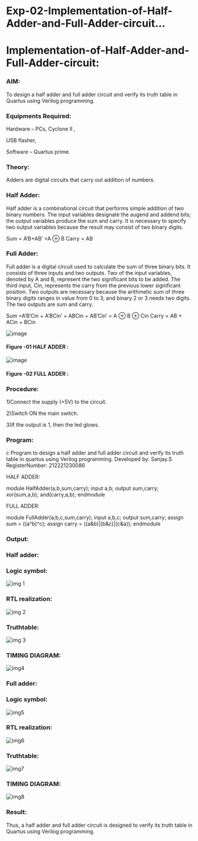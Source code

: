 # Exp-02-Implementation-of-Half-Adder-and-Full-Adder-circuit...

# Implementation-of-Half-Adder-and-Full-Adder-circuit:

### AIM:

To design a half adder and full adder circuit and verify its truth table in Quartus using Verilog programming.

### Equipments Required:

Hardware – PCs, Cyclone II ,

USB flasher,

Software – Quartus prime.

### Theory:

Adders are digital circuits that carry out addition of numbers.

### Half Adder:

Half adder is a combinational circuit that performs simple addition of two binary numbers. The input variables designate the augend and addend bits; the output variables produce the sum and carry. It is necessary to specify two output variables because the result may consist of two binary digits.

Sum = A’B+AB’ =A ⊕ B Carry = AB

### Full Adder:

Full adder is a digital circuit used to calculate the sum of three binary bits. It consists of three inputs and two outputs. Two of the input variables, denoted by A and B, represent the two significant bits to be added. The third input, Cin, represents the carry from the previous lower significant position. Two outputs are necessary because the arithmetic sum of three binary digits ranges in value from 0 to 3, and binary 2 or 3 needs two digits. The two outputs are sum and carry.

Sum =A’B’Cin + A’BCin’ + ABCin + AB’Cin’ = A ⊕ B ⊕ Cin Carry = AB + ACin + BCin

 ![image](https://user-images.githubusercontent.com/36288975/163552156-a13e5a56-c638-4110-97d9-8896907c8d25.png)

#### Figure -01 HALF ADDER :


![image](https://user-images.githubusercontent.com/36288975/163552057-b3547877-6d07-45b4-b7e0-bcfebfad9e1d.png)

#### Figure -02 FULL ADDER :

### Procedure:

1)Connect the supply (+5V) to the circuit.

2)Switch ON the main switch.

3)If the output is 1, then the led glows.

### Program:

c
Program to design a half adder and full adder circuit and verify its truth table in quartus using Verilog programming.
Developed by: Sanjay.S
RegisterNumber:  212221230086

HALF ADDER:

module HalfAdder(a,b,sum,carry);
input a,b;
output sum,carry;
xor(sum,a,b);
and(carry,a,b);
endmodule 

FULL ADDER:

module FullAdder(a,b,c,sum,carry);
input a,b,c;
output sum,carry;
assign sum = ((a^b)^c);
assign carry = ((a&b)|(b&c)|(c&a));
endmodule



### Output:

### Half adder:


### Logic symbol:

![img 1](https://user-images.githubusercontent.com/93427534/231545788-96c58368-1617-47a9-ae2c-44a4653edfc3.png)



### RTL realization:

![img 2](https://user-images.githubusercontent.com/93427534/231545798-af2d542d-0059-4c64-a2e7-8b2e09bee291.png)


### Truthtable:

![img 3](https://user-images.githubusercontent.com/93427534/231545808-16a8d697-2e0c-4cba-8bbd-538bfb194641.png)


### TIMING DIAGRAM:

![img4](https://user-images.githubusercontent.com/93427534/231545827-75f34e4f-c2e9-435f-8cfd-519866c44a8a.png)


### Full adder:



### Logic symbol:

![img5](https://user-images.githubusercontent.com/93427534/231545838-9ff2363c-5678-4a10-9608-e72a1bb9d17e.png)


### RTL realization:

![img6](https://user-images.githubusercontent.com/93427534/231545853-4450e427-13fb-465c-8c1a-37106eb8832f.png)


### Truthtable:


![img7](https://user-images.githubusercontent.com/93427534/231545863-1ccff0b6-586c-4a25-beef-1b73b69933bf.png)

### TIMING DIAGRAM:

![img8](https://user-images.githubusercontent.com/93427534/231545880-338a1721-5fbd-46dd-b737-b99bfe913962.png)


### Result:

Thus, a half adder and full adder circuit is designed to verify its truth table in Quartus using Verilog programming.
